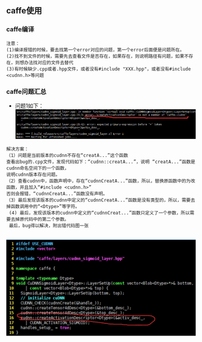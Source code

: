 ## caffe使用




### caffe编译

```
注意：
(1)编译报错的时候，要去找第一个error对应的问题，第一个error后面便是问题所在。
(2)找不到文件的时候，需要先去查看文件是否存在，如果存在，则说明路径有问题，如果不存在，则想办法找对应的文件去替代
(3)有时候缺少.cpp或者.hpp文件，或者没有#include "XXX.hpp"，或者没有#include <cudnn.h>等问题
```



### caffe问题汇总


- 问题1如下：
![](https://github.com/liyeUESTC/liye_project/blob/file_paper/images/%E5%9B%BE%E7%89%8722.png)
```
解决方案：
（1）问题是当前版本的cudnn不存在“creatA...”这个函数
查看出bug的.cpp文件，发现代码如下：“cudnn::creatA...”，说明 “creatA...”函数是cudnn命名空间下的一个函数，
说明cudnn版本存在问题。
（2）查看cudnn中，函数声明中，存在“cudnnCreatA...”函数，所以，替换原函数中的为改函数，并且加入“#include <cudnn.h>”
否则会报错，“cudnnCreatA...”函数没有声明。
（3）最后发现该版本的cudnn中定义的“cudnnCreatA...”函数是没有类型的，所以，需要去掉函数调用中的“<Dtype>”等字符。
 (4) 最后，发现该版本的cudnn中定义的“cudnnCreat...”函数只定义了一个参数，所以需要去掉原代码中的第二个参数。
 最后，bug得以解决，附出错代码图一张
 
```
![](https://github.com/liyeUESTC/liye_project/blob/file_paper/images/QQ%E6%88%AA%E5%9B%BE20180711231640.png)
